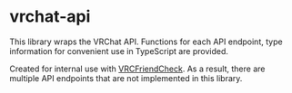 # vrchat-api

This library wraps the VRChat API.
Functions for each API endpoint, type information for convenient use in TypeScript are provided.

Created for internal use with [VRCFriendCheck](https://github.com/mnao305/VRCFriendCheck). As a result, there are multiple API endpoints that are not implemented in this library.
